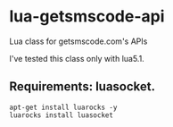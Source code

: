 # lua-getsmscode-api
Lua class for getsmscode.com's APIs

I've tested this class only with lua5.1.

## Requirements: luasocket.
```
apt-get install luarocks -y
luarocks install luasocket
```
